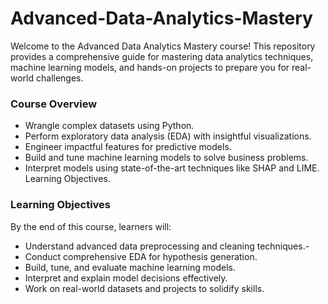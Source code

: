 # Advanced-Data-Analytics-Mastery
Welcome to the Advanced Data Analytics Mastery course! This repository provides a comprehensive guide for mastering data analytics techniques, machine learning models, and hands-on projects to prepare you for real-world challenges. 

### Course Overview
- Wrangle complex datasets using Python.
- Perform exploratory data analysis (EDA) with insightful visualizations.
- Engineer impactful features for predictive models.
- Build and tune machine learning models to solve business problems.
- Interpret models using state-of-the-art techniques like SHAP and LIME. Learning Objectives.

### Learning Objectives
By the end of this course, learners will:
- Understand advanced data preprocessing and cleaning techniques.-
- Conduct comprehensive EDA for hypothesis generation.
- Build, tune, and evaluate machine learning models.
- Interpret and explain model decisions effectively.
- Work on real-world datasets and projects to solidify skills.


